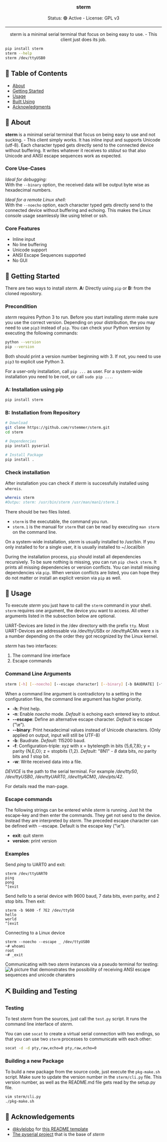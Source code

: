 <h3 align="center">sterm</h3>

<div align="center">
  Status: 🟢 Active - License: GPL v3
</div>

---

<p align="center"> sterm is a minimal serial terminal that focus on being easy to use. - This client just does its job.
    <br/>
</p>

```bash
pip install sterm
sterm --help
sterm /dev/ttyUSB0
```


## 📝 Table of Contents
- [About](#about)
- [Getting Started](#getting_started)
- [Usage](#usage)
- [Built Using](#built_using)
- [Acknowledgments](#acknowledgement)


## 🧐 About <a name = "about"></a>

**sterm** is a minimal serial terminal that focus on being easy to use and not sucking. - This client simply works.
It has inline input and supports Unicode (utf-8).
Each character typed gets directly send to the connected device without buffering.
It writes whatever it receives to *stdout* so that also Unicode and ANSI escape sequences work as expected.

### Core Use-Cases

*Ideal for debugging:*<br/>
With the ``--binary`` option, the received data will be output byte wise as hexadecimal numbers.

*Ideal for a remote Linux shell:*<br/>
With the ``--noecho`` option, each character typed gets directly send to the connected device without buffering and echoing.
This makes the Linux console usage seamlessly like using telnet or ssh.

### Core Features

- Inline input
- No line buffering
- Unicode support
- ANSI Escape Sequences supported
- No GUI


## 🏁 Getting Started <a name = "getting_started"></a>

There are two ways to install _sterm_.
**A:** Directly using `pip` or **B:** from the cloned repository.

### Precondition

_sterm_ requires Python 3 to run.
Before you start installing _sterm_ make sure you use the correct version.
Depending on your distribution, the you may need to use `pip3` instead of `pip`.
You can check your Python version by executing the following commands:

```bash
python --version
pip --version
```

Both should print a version number beginning with 3.
If not, you need to use `pip3` to explicit use Python 3.

For a user-only installation, call `pip ...` as user.
For a system-wide installation you need to be root, or call `sudo pip ...`.

### A: Installation using pip

```bash
pip install sterm
```

### B: Installation from Repository

```bash
# Download
git clone https://github.com/rstemmer/sterm.git
cd sterm

# Dependencies
pip install pyserial

# Install Package
pip install .

```

### Check installation

After installation you can check if _sterm_ is successfully installed using `whereis`.
```bash
whereis sterm
#Outpu: sterm: /usr/bin/sterm /usr/man/man1/sterm.1
```
There should be two files listed.
 - `sterm` is the executable, the command you run.
 - `sterm.1` is the manual for `sterm` that can be read by executing `man sterm` on the command line.

On a system-wide installation, _sterm_ is usually installed to /usr/bin.
If you only installed to for a single user, it is usually installed to ~/.local/bin

During the installation process, `pip` should install all dependencies recursively.
To be sure nothing is missing, you can run `pip check sterm`.
It prints all missing dependencies or version conflicts.
You can install missing dependencies via `pip`.
When version conflicts are listed, you can hope they do not matter or install an explicit version via `pip` as well.


## 🎈 Usage <a name="usage"></a>

To execute _sterm_ you just have to call the `sterm` command in your shell.
`sterm` requires one argument, the device you want to access.
All other arguments listed in the subsection below are optional.

UART-Devices are listed in the /dev directory with the prefix `tty`.
Most UART-Devices are addressable via /dev/ttyUSBx or /dev/ttyACMx were x is a number depending on the order they got recognized by the Linux kernel.


*sterm* has two interfaces:

1. The command line interface
2. Escape commands


### Command Line Arguments

```bash
sterm [-h] [--noecho] [--escape character] [--binary] [-b BAUDRATE] [-f FORMAT] [-w logfile] DEVICE
```

When a command line argument is contradictory to a setting in the configuration files, the command line argument has higher priority.

  * __-h__: Print help.
  * __-n__: Enable _noecho_ mode. _Default_ is echoing each entered key to _stdout_.
  * __--escape__: Define an alternative escape character. _Default_ is escape ("\e").
  * __--binary__: Print hexadecimal values instead of Unicode characters. (Only applied on output, input will still be UTF-8)
  * __-b__: Baudrate. _Default:_ 115200 baud.
  * __-f__: Configuration-triple: xyz with x = bytelength in bits {5,6,7,8}; y = parity {N,E,O}; z = stopbits {1,2}. _Default:_ "8N1" - _8_ data bits, _no_ parity bits and _1_ stop bit.
  * __-w__: Write received data into a file.

_DEVICE_ is the path to the serial terminal.
For example _/dev/ttyS0_, _/dev/ttyUSB0_, _/dev/ttyUART0_, _/dev/ttyACM0_, _/dev/pts/42_.

For details read the man-page.

### Escape commands

The following strings can be entered while _sterm_ is running.
Just hit the escape-key and then enter the commands.
They get not send to the device.
Instead they are interpreted by _sterm_.
The preceded escape character can be defined with --escape.
Default is the escape key ("\e").

  * __exit__: quit sterm
  * __version__: print version

### Examples

Send _ping_ to UART0 and exit:
```
sterm /dev/ttyUART0
ping
pong
^[exit
```

Send _hello_ to a serial device with 9600 baud, 7 data bits, even parity, and 2 stop bits. Then exit:
```
sterm -b 9600 -f 7E2 /dev/ttyS0
hello
world
^[exit
```

Connecting to a Linux device
```
sterm --noecho --escape _ /dev/ttyUSB0
~# whoami
root
~# _exit
```

Communicating with two _sterm_ instances via a pseudo terminal for testing:
![A picture that demonstrates the possibility of receiving ANSI escape sequences and unicode charaters](/stermscreenshot.png?raw=true "Testrun showing some capabilities of sterm")


## ⛏️ Building and Testing <a name = "built_using"></a>

### Testing

To test _sterm_ from the sources, just call the `test.py` script.
It runs the command line interface of _sterm_.

You can use `socat` to create a virtual serial connection with two endings, so that you can use two `sterm` processes to communicate with each other:

```bash
socat -d -d pty,raw,echo=0 pty,raw,echo=0
```

### Building a new Package

To build a new package from the source code, just execute the `pkg-make.sh` script.
Make sure to update the version number in the `sterm/cli.py` file.
This version number, as well as the README.md file gets read by the setup.py file.

```bash
vim sterm/cli.py
./pkg-make.sh
```


## 🎉 Acknowledgements <a name = "acknowledgement"></a>

- [@kylelobo](https://github.com/kylelobo) for [this README template](https://github.com/kylelobo/The-Documentation-Compendium)
- [The pyserial project](https://github.com/pyserial/pyserial) that is the base of _sterm_

